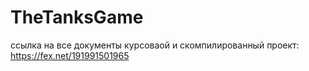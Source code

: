 # TheTanksGame
ссылка на все документы курсоваой и скомпилированный проект:
https://fex.net/191991501965
